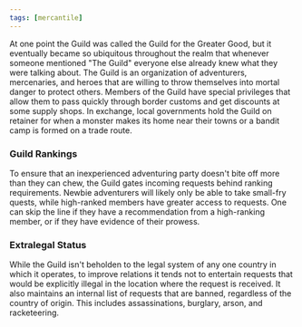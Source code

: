 ```yaml
---
tags: [mercantile]
---
```


At one point the Guild was called the Guild for the Greater Good, but it eventually became so ubiquitous throughout the realm that whenever someone mentioned "The Guild" everyone else already knew what they were talking about. The Guild is an organization of adventurers, mercenaries, and heroes that are willing to throw themselves into mortal danger to protect others. Members of the Guild have special privileges that allow them to pass quickly through border customs and get discounts at some supply shops. In exchange, local governments hold the Guild on retainer for when a monster makes its home near their towns or a bandit camp is formed on a trade route.
### Guild Rankings

To ensure that an inexperienced adventuring party doesn't bite off more than they can chew, the Guild gates incoming requests behind ranking requirements. Newbie adventurers will likely only be able to take small-fry quests, while high-ranked members have greater access to requests. One can skip the line if they have a recommendation from a high-ranking member, or if they have evidence of their prowess.
### Extralegal Status

While the Guild isn't beholden to the legal system of any one country in which it operates, to improve relations it tends not to entertain requests that would be explicitly illegal in the location where the request is received. It also maintains an internal list of requests that are banned, regardless of the country of origin. This includes assassinations, burglary, arson, and racketeering.
